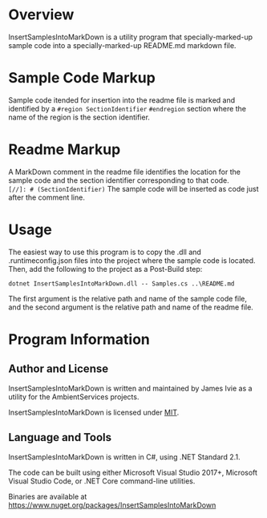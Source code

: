 # Overview
InsertSamplesIntoMarkDown is a utility program that specially-marked-up sample code into a specially-marked-up README.md markdown file.

# Sample Code Markup
Sample code itended for insertion into the readme file is marked and identified by a ```#region SectionIdentifier``` ```#endregion``` section where the name of the region is the section identifier.

# Readme Markup
A MarkDown comment in the readme file identifies the location for the sample code and the section identifier corresponding to that code.  
```[//]: # (SectionIdentifier)```
The sample code will be inserted as code just after the comment line.

# Usage
The easiest way to use this program is to copy the .dll and .runtimeconfig.json files into the project where the sample code is located.
Then, add the following to the project as a Post-Build step:

```dotnet InsertSamplesIntoMarkDown.dll -- Samples.cs ..\README.md```

The first argument is the relative path and name of the sample code file, and the second argument is the relative path and name of the readme file.

# Program Information

## Author and License
InsertSamplesIntoMarkDown is written and maintained by James Ivie as a utility for the AmbientServices projects.

InsertSamplesIntoMarkDown is licensed under [MIT](https://opensource.org/licenses/MIT).

## Language and Tools
InsertSamplesIntoMarkDown is written in C#, using .NET Standard 2.1.

The code can be built using either Microsoft Visual Studio 2017+, Microsoft Visual Studio Code, or .NET Core command-line utilities.

Binaries are available at https://www.nuget.org/packages/InsertSamplesIntoMarkDown

